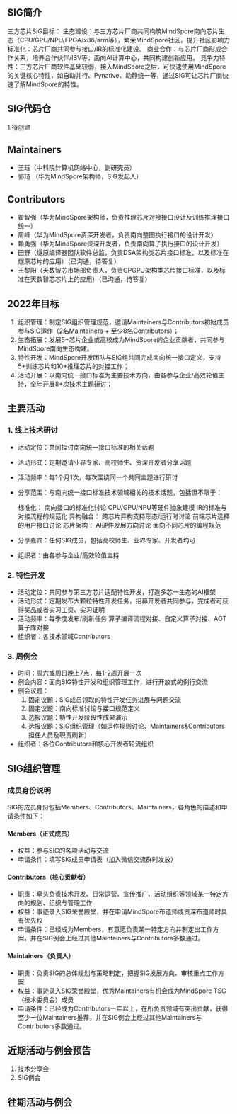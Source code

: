 ## SIG简介

三方芯片SIG目标：
生态建设：与三方芯片厂商共同构筑MindSpore南向芯片生态（CPU/GPU/NPU/FPGA/x86/arm等），繁荣MindSpore社区，提升社区影响力
标准化：芯片厂商共同参与接口/IR的标准化建设。
商业合作：与芯片厂商形成合作关系，培养合作伙伴/ISV等，面向AI计算中心，共同构建创新应用。
竞争力特性：三方芯片厂商软件基础较弱，接入MindSpore之后，可快速使用MindSpore的关键核心特性，如自动并行、Pynative、动静统一等，通过SIG可让芯片厂商快速了解MindSpore的特性。

## SIG代码仓

1.待创建

## Maintainers

- 王珏（中科院计算机网络中心，副研究员）
- 郭琦 （华为MindSpore架构师，SIG发起人）

## Contributors

- 翟智强（华为MindSpore架构师，负责推理芯片对接接口设计及训练推理接口统一）
- 周峰（华为MindSpore资深开发者，负责南向整图执行接口的设计开发）
- 赖勇强（华为MindSpore资深开发者，负责南向算子执行接口的设计开发）
- 田野（燧原编译器团队软件总监，负责DSA架构类芯片接口标准，以及标准在燧原芯片的应用）（已沟通，待答复）
- 王黎阳（天数智芯市场部负责人，负责GPGPU架构类芯片接口标准，以及标准在天数智芯芯片上的应用）（已沟通，待答复）

## 2022年目标

1. 组织管理：制定SIG组织管理规范，邀请Maintainers与Contributors初始成员参与SIG运作（2名Maintainers + 至少8名Contributors）；
2. 生态拓展：发展5+芯片企业或高校成为MindSpore的企业贡献者，共同参与MindSpore南向生态构建。
3. 特性开发：MindSpore开发团队与SIG组共同完成南向统一接口定义，支持5+训练芯片和10+推理芯片的对接工作；
4. 活动开展：以南向统一接口标准为主要技术方向，由各参与企业/高效轮值主持，全年开展8+次技术主题研讨；

## 主要活动

### 1. 线上技术研讨

- 活动定位：共同探讨南向统一接口标准的相关话题
- 活动形式：定期邀请业界专家、高校师生、资深开发者分享话题
- 活动频率：每1个月1次，每次围绕同一个共同主题进行研讨
- 分享范围：与南向统一接口标准技术领域相关的技术话题，包括但不限于：

  标准化：
      南向接口的标准化讨论
      CPU/GPU/NPU等硬件抽象建模
      IR的标准与对接流程的规范化
  异构融合：
      跨芯片异构支持形态/运行时讨论
      前端芯片选择的用户接口讨论
  芯片架构：
      AI硬件发展方向讨论
      面向不同芯片的编程规范
- 分享嘉宾：任何SIG成员，包括高校师生、业界专家、开发者均可
- 组织者：由各参与企业/高效轮值主持

### 2. 特性开发

- 活动定位：共同参与第三方芯片适配特性开发，打造多芯一生态的AI框架
- 活动形式：定期发布大颗粒特性开发任务，招募开发者共同参与，完成者可获得奖品或者实习工资、实习证明
- 活动频率：每季度发布/刷新任务
   算子编译流程对接、自定义算子对接、AOT算子库对接
- 组织者：各技术领域Contributors

### 3. 周例会

- 时间：周六或周日晚上7点，每1-2周开展一次
- 例会内容：面向SIG特性开发和组织管理工作，进行开放式的例行交流
- 例会议题：
  1. 固定议题：SIG成员领取的特性开发任务进展与问题交流
  2. 固定议题：南向标准讨论与接口规范定义
  3. 选报议题：特性开发阶段性成果演示
  4. 选报议题：SIG组织管理（如运作规则讨论、Maintainers&Contributors担任人员及职责刷新）
- 组织者：各位Contributors和核心开发者轮流组织

## SIG组织管理

### 成员身份说明

SIG的成员身份包括Members、Contributors、Maintainers，各角色的描述和申请条件如下：

#### Members（正式成员）

- 权益：参与SIG的各项活动与交流
- 申请条件：填写SIG成员申请表（加入微信交流群时发放）

#### Contributors（核心贡献者）

- 职责：牵头负责技术开发、日常运营、宣传推广、活动组织等领域某一特定方向的规划、组织与管理工作
- 权益：事迹录入SIG荣誉殿堂，并在申请MindSpore布道师或资深布道师时具有优先权
- 申请条件：已经成为Members，有意愿负责某一特定方向并制定出工作方案，并在SIG例会上经过其他Maintainers与Contributors多数通过。

#### Maintainers（负责人）

- 职责：负责SIG的总体规划与策略制定，把握SIG发展方向、审核重点工作方案
- 权益：事迹录入SIG荣誉殿堂，优秀Maintainers有机会成为MindSpore TSC（技术委员会）成员
- 申请条件：已经成为Contributors一年以上，在所负责领域有突出贡献，获得至少一位Maintainers推荐，并在SIG例会上经过其他Maintainers与Contributors多数通过。

## 近期活动与例会预告

1. 技术分享会
2. SIG例会

## 往期活动与例会

